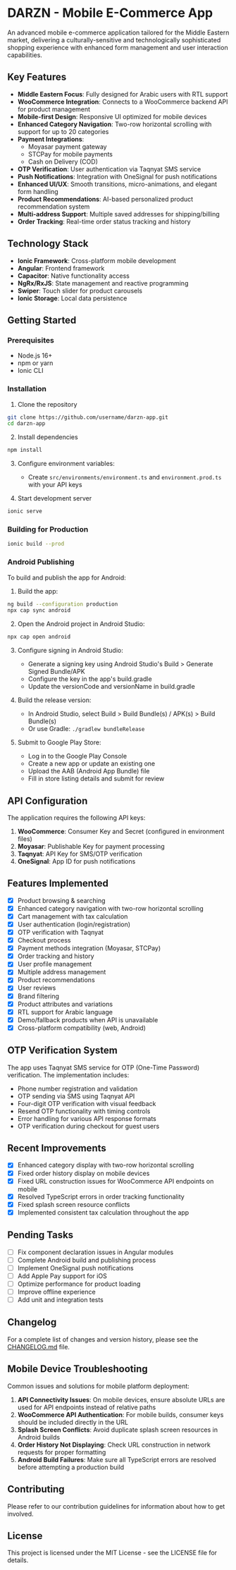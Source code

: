 # DARZN - Mobile E-Commerce App

An advanced mobile e-commerce application tailored for the Middle Eastern market, delivering a culturally-sensitive and technologically sophisticated shopping experience with enhanced form management and user interaction capabilities.

## Key Features

- **Middle Eastern Focus**: Fully designed for Arabic users with RTL support
- **WooCommerce Integration**: Connects to a WooCommerce backend API for product management
- **Mobile-first Design**: Responsive UI optimized for mobile devices
- **Enhanced Category Navigation**: Two-row horizontal scrolling with support for up to 20 categories
- **Payment Integrations**: 
  - Moyasar payment gateway
  - STCPay for mobile payments
  - Cash on Delivery (COD)
- **OTP Verification**: User authentication via Taqnyat SMS service
- **Push Notifications**: Integration with OneSignal for push notifications
- **Enhanced UI/UX**: Smooth transitions, micro-animations, and elegant form handling
- **Product Recommendations**: AI-based personalized product recommendation system
- **Multi-address Support**: Multiple saved addresses for shipping/billing
- **Order Tracking**: Real-time order status tracking and history

## Technology Stack

- **Ionic Framework**: Cross-platform mobile development
- **Angular**: Frontend framework
- **Capacitor**: Native functionality access
- **NgRx/RxJS**: State management and reactive programming
- **Swiper**: Touch slider for product carousels
- **Ionic Storage**: Local data persistence

## Getting Started

### Prerequisites
- Node.js 16+
- npm or yarn
- Ionic CLI

### Installation

1. Clone the repository
```bash
git clone https://github.com/username/darzn-app.git
cd darzn-app
```

2. Install dependencies
```bash
npm install
```

3. Configure environment variables:
   - Create `src/environments/environment.ts` and `environment.prod.ts` with your API keys

4. Start development server
```bash
ionic serve
```

### Building for Production

```bash
ionic build --prod
```

### Android Publishing

To build and publish the app for Android:

1. Build the app:
```bash
ng build --configuration production
npx cap sync android
```

2. Open the Android project in Android Studio:
```bash
npx cap open android
```

3. Configure signing in Android Studio:
   - Generate a signing key using Android Studio's Build > Generate Signed Bundle/APK
   - Configure the key in the app's build.gradle
   - Update the versionCode and versionName in build.gradle

4. Build the release version:
   - In Android Studio, select Build > Build Bundle(s) / APK(s) > Build Bundle(s)
   - Or use Gradle: `./gradlew bundleRelease`

5. Submit to Google Play Store:
   - Log in to the Google Play Console
   - Create a new app or update an existing one
   - Upload the AAB (Android App Bundle) file
   - Fill in store listing details and submit for review

## API Configuration

The application requires the following API keys:

1. **WooCommerce**: Consumer Key and Secret (configured in environment files)
2. **Moyasar**: Publishable Key for payment processing
3. **Taqnyat**: API Key for SMS/OTP verification
4. **OneSignal**: App ID for push notifications

## Features Implemented

- [x] Product browsing & searching
- [x] Enhanced category navigation with two-row horizontal scrolling
- [x] Cart management with tax calculation
- [x] User authentication (login/registration)
- [x] OTP verification with Taqnyat
- [x] Checkout process
- [x] Payment methods integration (Moyasar, STCPay)
- [x] Order tracking and history
- [x] User profile management
- [x] Multiple address management
- [x] Product recommendations
- [x] User reviews
- [x] Brand filtering
- [x] Product attributes and variations
- [x] RTL support for Arabic language
- [x] Demo/fallback products when API is unavailable
- [x] Cross-platform compatibility (web, Android)

## OTP Verification System

The app uses Taqnyat SMS service for OTP (One-Time Password) verification. The implementation includes:

- Phone number registration and validation
- OTP sending via SMS using Taqnyat API
- Four-digit OTP verification with visual feedback
- Resend OTP functionality with timing controls
- Error handling for various API response formats
- OTP verification during checkout for guest users

## Recent Improvements

- [x] Enhanced category display with two-row horizontal scrolling
- [x] Fixed order history display on mobile devices
- [x] Fixed URL construction issues for WooCommerce API endpoints on mobile
- [x] Resolved TypeScript errors in order tracking functionality
- [x] Fixed splash screen resource conflicts
- [x] Implemented consistent tax calculation throughout the app

## Pending Tasks

- [ ] Fix component declaration issues in Angular modules
- [ ] Complete Android build and publishing process
- [ ] Implement OneSignal push notifications
- [ ] Add Apple Pay support for iOS
- [ ] Optimize performance for product loading
- [ ] Improve offline experience
- [ ] Add unit and integration tests

## Changelog

For a complete list of changes and version history, please see the [CHANGELOG.md](./CHANGELOG.md) file.

## Mobile Device Troubleshooting

Common issues and solutions for mobile platform deployment:

1. **API Connectivity Issues**: On mobile devices, ensure absolute URLs are used for API endpoints instead of relative paths
2. **WooCommerce API Authentication**: For mobile builds, consumer keys should be included directly in the URL
3. **Splash Screen Conflicts**: Avoid duplicate splash screen resources in Android builds
4. **Order History Not Displaying**: Check URL construction in network requests for proper formatting
5. **Android Build Failures**: Make sure all TypeScript errors are resolved before attempting a production build

## Contributing

Please refer to our contribution guidelines for information about how to get involved.

## License

This project is licensed under the MIT License - see the LICENSE file for details.